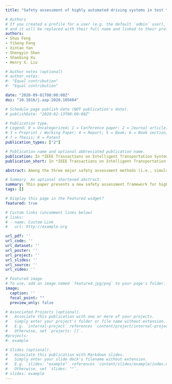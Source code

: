```yaml
---
title: "Safety assessment of highly automated driving systems in test tracks: A new framework"

# Authors
# If you created a profile for a user (e.g. the default `admin` user), write the username (folder name) here 
# and it will be replaced with their full name and linked to their profile.
authors:
- Shuo Feng
- Yiheng Feng
- Xintao Yan
- Shengyin Shen
- Shaobing Xu
- Henry X. Liu

# Author notes (optional)
# author_notes:
#- "Equal contribution"
#- "Equal contribution"

date: "2020-09-01T00:00:00Z"
doi: "10.1016/j.aap.2020.105664"

# Schedule page publish date (NOT publication's date).
# publishDate: "2020-02-13T00:00:00Z"

# Publication type.
# Legend: 0 = Uncategorized; 1 = Conference paper; 2 = Journal article;
# 3 = Preprint / Working Paper; 4 = Report; 5 = Book; 6 = Book section;
# 7 = Thesis; 8 = Patent
publication_types: ["2"]

# Publication name and optional abbreviated publication name.
publication: In *IEEE Transactions on Intelligent Transportation Systems*
publication_short: In *IEEE Transactions on Intelligent Transportation Systems*

abstract: Among the three major safety assessment methods (i.e., simulation, test track, and on-road test) for highly automated driving systems (ADS), test tracks provide high fidelity and a safe and controllable testing environment. However, due to the lack of realistic background traffic, scenarios that can be tested in test tracks are usually static and limited. To address this limitation, a new safety assessment framework is proposed in this paper, which integrates an augmented reality (AR) testing platform and a testing scenario library generation (TSLG) method. The AR testing platform generates simulated background traffic in test tracks, which interact with subject ADS under test, to create a realistic traffic environment. The TSLG method can systematically generate a set of critical scenarios under each operational design domain (ODD) and the critical scenarios generated from the TSLG method can be imported into the AR testing platform. The proposed framework has been implemented in the Mcity test track at the University of Michigan with a Level 4 ADS. Field test results show that the proposed framework can accurately and efficiently evaluate the safety performance of highly ADS in a cost-effective fashion. In the cut-in case study, the proposed framework is estimated to accelerate the assessment process by  times comparing to the on-road test approach.

# Summary. An optional shortened abstract.
summary: This paper presents a new safety assessment framework for highly automated driving systems in test tracks. The framework integrates an augmented reality testing platform and a testing scenario library generation method together. The framework has been implemented in Mcity test facility with a SAE Level-4 ADS vehicle. The framework can accelerate the assessment process by multiple orders of magnitude comparing to the on-road test approach.
tags: []

# Display this page in the Featured widget?
featured: true

# Custom links (uncomment lines below)
# links:
# - name: Custom Link
#   url: http://example.org

url_pdf: ''
url_code: ''
url_dataset: ''
url_poster: ''
url_project: ''
url_slides: ''
url_source: ''
url_video: ''

# Featured image
# To use, add an image named `featured.jpg/png` to your page's folder. 
image:
  caption: ''
  focal_point: ""
  preview_only: false

# Associated Projects (optional).
#   Associate this publication with one or more of your projects.
#   Simply enter your project's folder or file name without extension.
#   E.g. `internal-project` references `content/project/internal-project/index.md`.
#   Otherwise, set `projects: []`.
#projects:
#- example

# Slides (optional).
#   Associate this publication with Markdown slides.
#   Simply enter your slide deck's filename without extension.
#   E.g. `slides: "example"` references `content/slides/example/index.md`.
#   Otherwise, set `slides: ""`.
# slides: example
---
```


